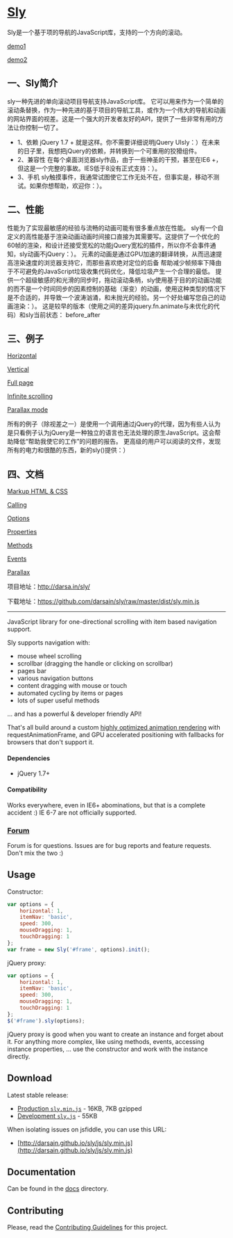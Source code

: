# [Sly](http://darsa.in/sly)

Sly是一个基于项的导航的JavaScript库，支持的一个方向的滚动。

[demo1](http://www.lanrentuku.com/down/js/tupian-901/)

[demo2](http://darsa.in/sly/)


## 一、Sly简介

sly一种先进的单向滚动项目导航支持JavaScript库。
它可以用来作为一个简单的滚动条替换，作为一种先进的基于项目的导航工具，或作为一个伟大的导航和动画的网站界面的视差。这是一个强大的开发者友好的API，提供了一些非常有用的方法让你控制一切了。

+ 1、依赖
  jQuery 1.7 +
  就是这样。你不需要详细说明jQuery UIsly：）在未来的日子里，我想把jQuery的依赖，并转换到一个可重用的狡猾组件。
+ 2、兼容性
  在每个桌面浏览器sly作品，由于一些神圣的干预，甚至在IE6 +，但这是一个完整的事故。IES低于8没有正式支持：）。
+ 3、手机
  sly触摸事件，我通常试图使它工作无处不在，但事实是，移动不测试。如果你想帮助，欢迎你：）。

## 二、性能

性能为了实现最敏感的经验与流畅的动画可能有很多重点放在性能。
sly有一个自定义的高性能基于渲染动画动画时间接口直接为其需要写。这提供了一个优化的60帧的渲染，和设计还接受宽松的功能jQuery宽松的插件，所以你不会事件通知，sly动画不jQuery：）。
元素的动画是通过GPU加速的翻译转换，从而迅速提高渲染速度的浏览器支持它，而那些喜欢绝对定位的后备
帮助减少帧频率下降由于不可避免的JavaScript垃圾收集代码优化，降低垃圾产生一个合理的最低。
提供一个超级敏感的和光滑的同步时，拖动滚动条柄，sly使用基于目的的动画功能的而不是一个时间同步的因素控制的基础（渐变）的动画，使用这种类型的情况下是不合适的，并导致一个波涛汹涌，和未抛光的经验。另一个好处编写您自己的动画渲染：）。
这是较早的版本（使用之间的差异jquery.fn.animate与未优化的代码）和sly当前状态：
before_after

## 三、例子

[Horizontal](http://darsa.in/sly/examples/horizontal.html)

[Vertical](http://darsa.in/sly/examples/vertical.html)

[Full page](http://darsa.in/sly/examples/fullpage.html)

[Infinite scrolling](http://darsa.in/sly/examples/infinite.html)

[Parallax mode](http://darsa.in/sly/examples/parallax.html)


所有的例子（除视差之一）是使用一个调用通过jQuery的代理，因为有些人认为是只看例子认为jQuery是一种独立的语言也无法处理的原生JavaScript。这会帮助降低“帮助我使它的工作”的问题的报告。
更高级的用户可以阅读的文件，发现所有的电力和很酷的东西，新的sly()提供：）

## 四、文档

[Markup HTML & CSS](https://github.com/darsain/sly/wiki/Markup)

[Calling](https://github.com/darsain/sly/wiki/Calling)

[Options](https://github.com/darsain/sly/wiki/Options)

[Properties](https://github.com/darsain/sly/wiki/Properties)

[Methods](https://github.com/darsain/sly/wiki/Methods)

[Events](https://github.com/darsain/sly/wiki/Events)

[Parallax](https://github.com/darsain/sly/wiki/Parallax)


项目地址：http://darsa.in/sly/

下载地址：https://github.com/darsain/sly/raw/master/dist/sly.min.js

***

JavaScript library for one-directional scrolling with item based navigation support.

Sly supports navigation with:

- mouse wheel scrolling
- scrollbar (dragging the handle or clicking on scrollbar)
- pages bar
- various navigation buttons
- content dragging with mouse or touch
- automated cycling by items or pages
- lots of super useful methods

... and has a powerful & developer friendly API!

That's all build around a custom [highly optimized animation rendering](http://i.imgur.com/nszjJBZ.png) with
requestAnimationFrame, and GPU accelerated positioning with fallbacks for browsers that don't support it.

#### Dependencies

- jQuery 1.7+

#### Compatibility

Works everywhere, even in IE6+ abominations, but that is a complete accident :) IE 6-7 are not officially supported.

### [Forum](https://groups.google.com/d/forum/sly-js)

Forum is for questions. Issues are for bug reports and feature requests. Don't mix the two :)

## Usage

Constructor:

```js
var options = {
	horizontal: 1,
	itemNav: 'basic',
	speed: 300,
	mouseDragging: 1,
	touchDragging: 1
};
var frame = new Sly('#frame', options).init();
```

jQuery proxy:

```js
var options = {
	horizontal: 1,
	itemNav: 'basic',
	speed: 300,
	mouseDragging: 1,
	touchDragging: 1
};
$('#frame').sly(options);
```

jQuery proxy is good when you want to create an instance and forget about it. For anything more complex, like using methods, events, accessing instance properties, ... use the constructor and work with the instance directly.

## Download

Latest stable release:

- [Production `sly.min.js`](https://raw.github.com/darsain/sly/master/dist/sly.min.js) - 16KB, 7KB gzipped
- [Development `sly.js`](https://raw.github.com/darsain/sly/master/dist/sly.js) - 55KB

When isolating issues on jsfiddle, you can use this URL:

- [http://darsain.github.io/sly/js/sly.min.js](http://darsain.github.io/sly/js/sly.min.js)

## Documentation

Can be found in the [docs](https://github.com/darsain/sly/tree/master/docs) directory.

## Contributing

Please, read the [Contributing Guidelines](CONTRIBUTING.md) for this project.

